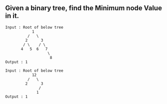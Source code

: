 ## Given a binary tree, find the Minimum node Value in it.

```
Input : Root of below tree
            1
          /   \
         2      3
        / \    / \ 
       4   5  6   7
                   \
                    8
Output : 1

Input : Root of below tree
            12
          /   \
         2      3
               / 
              1  
Output : 1
 ```
